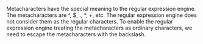 Metacharacters have the special meaning to the regular expression
engine. The metacharacters are \^, \$, ., \*, +, etc. The regular
expression engine does not consider them as the regular characters. To
enable the regular expression engine treating the metacharacters as
ordinary characters, we need to escape the metacharacters with the
backslash.